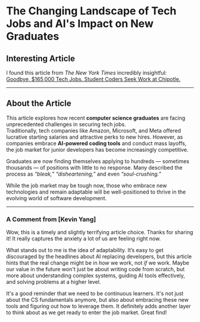 # The Changing Landscape of Tech Jobs and AI's Impact on New Graduates

## Interesting Article
I found this article from *The New York Times* incredibly insightful:  
[Goodbye, $165,000 Tech Jobs. Student Coders Seek Work at Chipotle.](https://www.nytimes.com/2025/08/10/technology/coding-ai-jobs-students.html)

---

## About the Article
This article explores how recent **computer science graduates** are facing unprecedented challenges in securing tech jobs.  
Traditionally, tech companies like Amazon, Microsoft, and Meta offered lucrative starting salaries and attractive perks to new hires. However, as companies embrace **AI-powered coding tools** and conduct mass layoffs, the job market for junior developers has become increasingly competitive.

Graduates are now finding themselves applying to hundreds — sometimes thousands — of positions with little to no response. Many described the process as *“bleak,”* *“disheartening,”* and even *“soul-crushing.”*

While the job market may be tough now, those who embrace new technologies and remain adaptable will be well-positioned to thrive in the evolving world of software development.

---
### A Comment from [Kevin Yang]

Wow, this is a timely and slightly terrifying article choice. Thanks for sharing it! It really captures the anxiety a lot of us are feeling right now.

What stands out to me is the idea of adaptability. It’s easy to get discouraged by the headlines about AI replacing developers, but this article hints that the real change might be in *how* we work, not *if* we work. Maybe our value in the future won't just be about writing code from scratch, but more about understanding complex systems, guiding AI tools effectively, and solving problems at a higher level.

It's a good reminder that we need to be continuous learners. It's not just about the CS fundamentals anymore, but also about embracing these new tools and figuring out how to leverage them. It definitely adds another layer to think about as we get ready to enter the job market. Great find!
